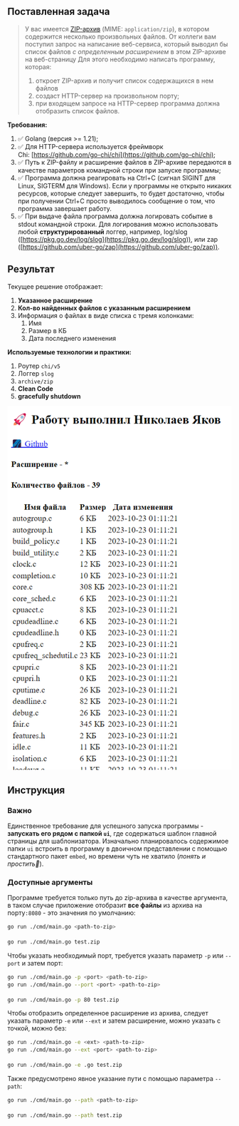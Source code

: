 ## Поставленная задача
> У вас имеется [ZIP-архив](https://github.com/Family-Team-2/golang-test/raw/main/test.zip) (MIME: `application/zip`), в котором содержится несколько произвольных файлов.
> От коллеги вам поступил запрос на написание веб-сервиса, который выводил бы список файлов _с определенным расширением_ в этом ZIP-архиве на веб-страницу
> Для этого необходимо написать программу, которая:
> 1. откроет ZIP-архив и получит список содержащихся в нем файлов
> 2. создаст HTTP-сервер на произвольном порту;
> 3. при входящем запросе на HTTP-сервер программа должна отобразить список файлов.

**Требования:**
1. ✅ Golang (версия >= 1.21);
2. ✅ Для HTTP-сервера используется фреймворк Chi: [https://github.com/go-chi/chi](https://github.com/go-chi/chi);
3. ✅ Путь к ZIP-файлу и расширение файлов в ZIP-архиве передаются в качестве параметров командной строки при запуске программы;
4. ✅ Программа должна реагировать на Ctrl+C (сигнал SIGINT для Linux, SIGTERM для Windows). Если у программы не открыто никаких ресурсов, которые следует завершить, то будет достаточно, чтобы при получении Ctrl+C просто выводилось сообщение о том, что программа завершает работу.
5. ✅ При выдаче файла программа должна логировать событие в stdout командной строки. Для логирования можно использовать любой **структурированный** логгер, например, log/slog ([https://pkg.go.dev/log/slog](https://pkg.go.dev/log/slog)), или zap ([https://github.com/uber-go/zap](https://github.com/uber-go/zap)).
## Результат
Текущее решение отображает:
1. **Указанное расширение**
2. **Кол-во найденных файлов с указанным расширением**
3. Информация о файлах в виде списка с тремя колонками:
	1. Имя
	2. Размер в КБ
	3. Дата последнего изменения

**Используемые технологии и практики:**
1. Роутер `chi/v5`
2. Логгер `slog`
3. `archive/zip`
4. **Clean Code**
5. **gracefully shutdown**

![alt text](image.png)

## Инструкция
### Важно
Единственное требование для успешного запуска программы - **запускать его рядом с папкой `ui`**, где содержаться шаблон главной страницы для шаблонизатора. Изначально планировалось содержимое папки `ui` встроить в программу в двоичном представлении с помощью стандартного пакет `embed`, но времени чуть не хватило (*понять и простить🙏*).
### Доступные аргументы
Программе требуется только путь до zip-архива в качестве аргумента, в таком случае приложение отобразит **все файлы** из архива на порту`:8080` - это значения по умолчанию:

```bash
go run ./cmd/main.go <path-to-zip>

go run ./cmd/main.go test.zip
```

Чтобы указать необходимый порт, требуется указать параметр `-p` или `--port` и затем порт:

```bash
go run ./cmd/main.go -p <port> <path-to-zip>
go run ./cmd/main.go --port <port> <path-to-zip>

go run ./cmd/main.go -p 80 test.zip
```

Чтобы отобразить определенное расширение из архива, следует указать параметр `-e` или `--ext` и затем расширение, можно указать с точкой, можно без:

```bash
go run ./cmd/main.go -e <ext> <path-to-zip>
go run ./cmd/main.go --ext <port> <path-to-zip>

go run ./cmd/main.go -e .go test.zip
```

Также предусмотрено явное указание пути с помощью параметра `--path`:

```bash
go run ./cmd/main.go --path <path-to-zip>

go run ./cmd/main.go --path test.zip
```
